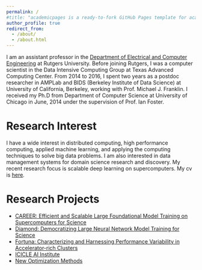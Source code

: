 ```yaml
---
permalink: /
#title: "academicpages is a ready-to-fork GitHub Pages template for academic personal websites"
author_profile: true
redirect_from: 
  - /about/
  - /about.html
---
```


I am an assistant professor in the [Department of Electrical and Computer Engineering](https://www.ece.rutgers.edu/) at Rutgers University. Before joining Rutgers, I was a computer scientist in the Data Intensive Computing Group at Texas Advanced Computing Center. From 2014 to 2016, I spent two years as a postdoc researcher in AMPLab and BIDS (Berkeley Institute of Data Science) at University of California, Berkeley, working with Prof. Michael J. Franklin. I received my Ph.D from Department of Computer Science at University of Chicago in June, 2014 under the supervision of Prof. Ian Foster.

Research Interest
======
I have a wide interest in distributed computing, high performance computing, applied machine learning, and applying the computing techniques to solve big data problems. I am also interested in data management systems for domain science research and discovery.
My recent research focus is scalable deep learning on supercomputers. My cv is [here](../assets/zhao-cv.pdf).

Research Projects
======
- [CAREER: Efficient and Scalable Large Foundational Model Training on Supercomputers for Science](https://www.nsf.gov/awardsearch/showAward?AWD_ID=2340011)
- [Diamond: Democratizing Large Neural Network Model Training for Science](https://www.nsf.gov/awardsearch/showAward?AWD_ID=240124) 
- [Fortuna: Characterizing and Harnessing Performance Variability in Accelerator-rich Clusters](https://www.nsf.gov/awardsearch/showAward?AWD_ID=2401244) 
- [ICICLE AI Institute](https://icicle.osu.edu/)
- [New Optimization Methods](https://www.nsf.gov/awardsearch/showAward?AWD_ID=2106661)




